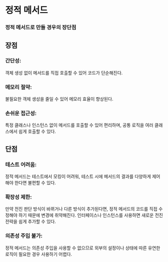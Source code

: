 # 정적 메서드

### 정적 메서드로 만들 경우의 장단점

## 장점

### 간단성:

객체 생성 없이 메서드를 직접 호출할 수 있어 코드가 단순해진다.

### 메모리 절약:

불필요한 객체 생성을 줄일 수 있어 메모리 효율이 향상된다.

### 손쉬운 접근성:
특정 클래스나 인스턴스 없이 메서드를 호출할 수 있어 편리하며, 공통 로직을 여러 클래스에서 쉽게 호출할 수 있다.

## 단점

### 테스트 어려움:

정적 메서드는 테스트에서 모킹이 어려워, 테스트 시에 메서드의 결과를 다양하게 제어해야 한다면 불편할 수 있다.

### 확장성 제한:

만약 전진 판단 방식이 바뀌거나 다른 방식이 추가된다면, 정적 메서드의 코드를 직접 수정해야 하기 때문에 변경에 취약해진다. 
인터페이스나 인스턴스를 사용하면 새로운 전진 전략을 쉽게 추가할 수 있다.

### 의존성 주입 불가:

정적 메서드는 의존성 주입을 사용할 수 없으므로 외부의 설정이나 상태에 따른 유연한 로직이 필요한 경우 사용하기 어렵다.
